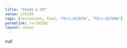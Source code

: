```yaml
---
title: "Steak & CO"
venue: v16158
tags: [restaurant, food, "fhrs:413678", "fhrs:427696"]
permalink: /v/16158/
layout: venue
---
```

null